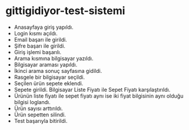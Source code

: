 # gittigidiyor-test-sistemi
- Anasayfaya giriş yapıldı.
- Login kısmı açıldı.
- Email başarı ile girildi.
- Şifre başarı ile girildi.
- Giriş işlemi başarılı.
- Arama kısmına bilgisayar yazıldı.
- Bilgisayar araması yapıldı.
- İkinci arama sonuç sayfasına gidildi.
- Rasgele bir bilgisayar seçildi.
- Seçilen ürün sepete eklendi.
- Sepete girildi. Bilgisayar Liste Fiyatı ile Sepet Fiyatı karşılaştırıldı.
- Ürünün liste fiyatı ile sepet fiyatı aynı ise iki fiyat bilgisinin aynı olduğu bilgisi loglandı.
- Ürün sayısı arttırıldı.
- Ürün sepetten silindi.
- Test başarıyla bitirildi.
